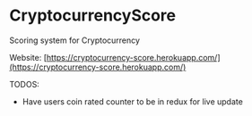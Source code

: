 # CryptocurrencyScore
Scoring system for Cryptocurrency

Website: [https://cryptocurrency-score.herokuapp.com/](https://cryptocurrency-score.herokuapp.com/)

TODOS:
- Have users coin rated counter to be in redux for live update
